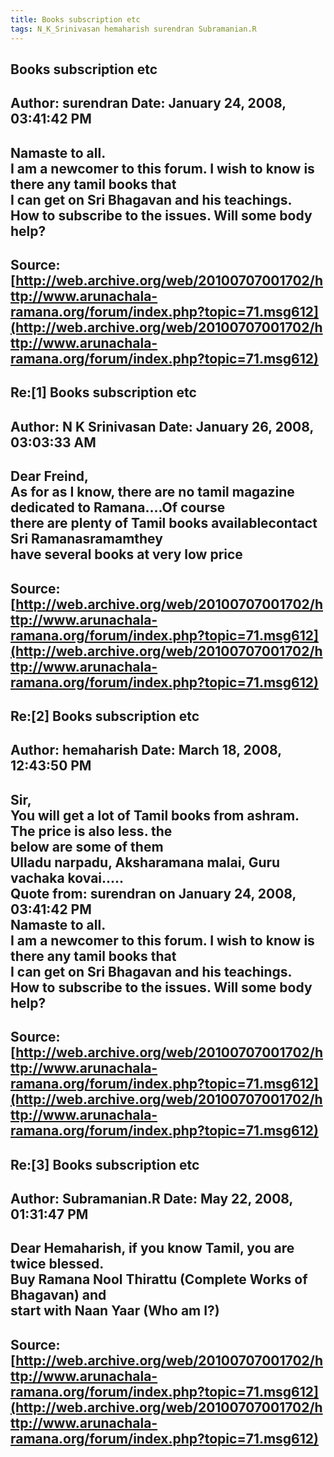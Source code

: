 ```yaml
--- 
title: Books subscription etc   
tags: N_K_Srinivasan hemaharish surendran Subramanian.R  
---  
```

## Books subscription etc  
Author: surendran           Date: January 24, 2008, 03:41:42 PM  
---  
Namaste to all.   
 I am a newcomer to this forum. I wish to know is there any tamil books that  
I can get on Sri Bhagavan and his teachings.   
How to subscribe to the issues. Will some body help?
 ---  
Source:[http://web.archive.org/web/20100707001702/http://www.arunachala-ramana.org/forum/index.php?topic=71.msg612](http://web.archive.org/web/20100707001702/http://www.arunachala-ramana.org/forum/index.php?topic=71.msg612)   
---  

## Re:[1] Books subscription etc  
Author: N K Srinivasan      Date: January 26, 2008, 03:03:33 AM  
---  
Dear Freind,   
As for as I know, there are no tamil magazine dedicated to Ramana....Of course  
there are plenty of Tamil books availablecontact Sri Ramanasramamthey  
have several books at very low price
 ---  
Source:[http://web.archive.org/web/20100707001702/http://www.arunachala-ramana.org/forum/index.php?topic=71.msg612](http://web.archive.org/web/20100707001702/http://www.arunachala-ramana.org/forum/index.php?topic=71.msg612)   
---  

## Re:[2] Books subscription etc  
Author: hemaharish          Date: March 18, 2008, 12:43:50 PM  
---  
Sir,   
You will get a lot of Tamil books from ashram. The price is also less. the  
below are some of them   
Ulladu narpadu, Aksharamana malai, Guru vachaka kovai.....   
Quote from: surendran on January 24, 2008, 03:41:42 PM  
Namaste to all.   
 I am a newcomer to this forum. I wish to know is there any tamil books that  
I can get on Sri Bhagavan and his teachings.   
How to subscribe to the issues. Will some body help?
 ---  
Source:[http://web.archive.org/web/20100707001702/http://www.arunachala-ramana.org/forum/index.php?topic=71.msg612](http://web.archive.org/web/20100707001702/http://www.arunachala-ramana.org/forum/index.php?topic=71.msg612)   
---  

## Re:[3] Books subscription etc  
Author: Subramanian.R       Date: May 22, 2008, 01:31:47 PM  
---  
Dear Hemaharish, if you know Tamil, you are twice blessed.   
Buy Ramana Nool Thirattu (Complete Works of Bhagavan) and   
start with Naan Yaar (Who am I?)
 ---  
Source:[http://web.archive.org/web/20100707001702/http://www.arunachala-ramana.org/forum/index.php?topic=71.msg612](http://web.archive.org/web/20100707001702/http://www.arunachala-ramana.org/forum/index.php?topic=71.msg612)   
---  

